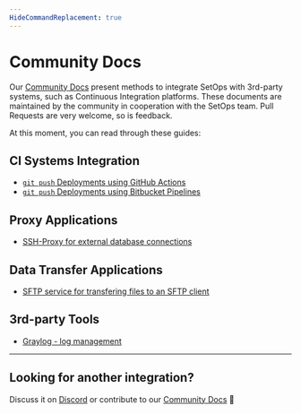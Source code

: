 ```yaml
---
HideCommandReplacement: true
---
```


# Community Docs

Our [Community Docs](https://github.com/setopsco/community-docs) present methods to integrate SetOps with 3rd-party systems, such as Continuous Integration platforms. These documents are maintained by the community in cooperation with the SetOps team. Pull Requests are very welcome, so is feedback.

At this moment, you can read through these guides:

## CI Systems Integration

* [`git push` Deployments using GitHub Actions](https://github.com/setopsco/github-actions)
* [`git push` Deployments using Bitbucket Pipelines](https://github.com/setopsco/community-docs/tree/main/bitbucket-pipelines)

## Proxy Applications

* [SSH-Proxy for external database connections](https://github.com/setopsco/community-docs/tree/main/ssh-proxy)

## Data Transfer Applications

* [SFTP service for transfering files to an SFTP client](https://github.com/setopsco/community-docs/tree/main/sftp)

## 3rd-party Tools

* [Graylog - log management](https://github.com/setopsco/community-docs/tree/main/graylog)

---
## Looking for another integration?

Discuss it on [Discord](https://discord.gg/2jZsaP96Gs) or contribute to our [Community Docs](https://github.com/setopsco/community-docs) 🙏
